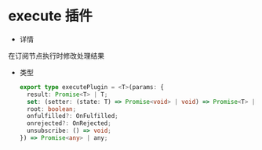 # execute 插件

- 详情

在订阅节点执行时修改处理结果

- 类型

  ```typescript
  export type executePlugin = <T>(params: {
    result: Promise<T> | T;
    set: (setter: (state: T) => Promise<void> | void) => Promise<T> | T;
    root: boolean;
    onfulfilled?: OnFulfilled;
    onrejected?: OnRejected;
    unsubscribe: () => void;
  }) => Promise<any> | any;
  ```
